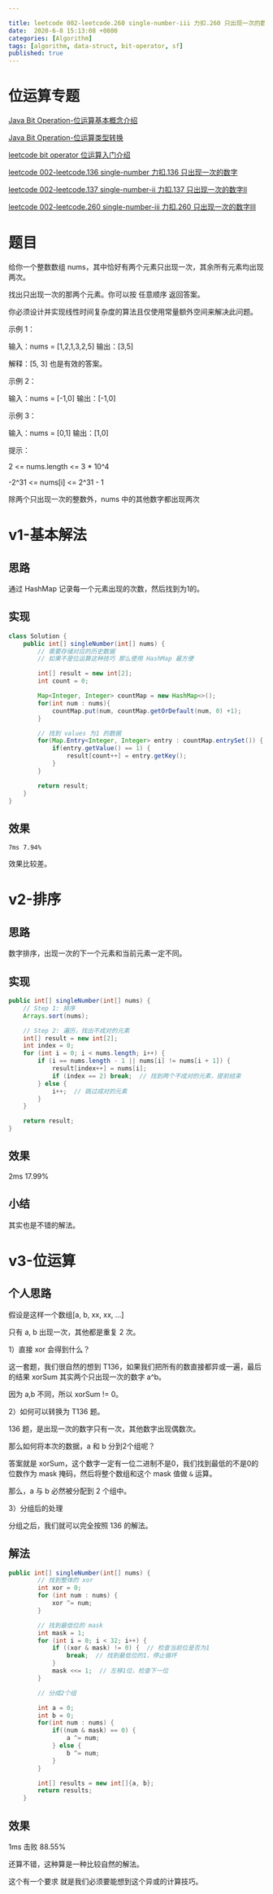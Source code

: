 ```yaml
---

title: leetcode 002-leetcode.260 single-number-iii 力扣.260 只出现一次的数字III
date:  2020-6-8 15:13:08 +0800
categories: [Algorithm]
tags: [algorithm, data-struct, bit-operator, sf]
published: true
---
```


# 位运算专题

[Java Bit Operation-位运算基本概念介绍](https://houbb.github.io/2020/06/08/algorithm-000-leetcode-data-struct-002-bit-operator-00-base)

[Java Bit Operation-位运算类型转换](https://houbb.github.io/2020/06/08/algorithm-000-leetcode-data-struct-002-bit-operator-00-convert)

[leetcode bit operator 位运算入门介绍](https://houbb.github.io/2020/06/08/algorithm-000-leetcode-data-struct-002-bit-operator-00-intro)

[leetcode 002-leetcode.136 single-number 力扣.136 只出现一次的数字](https://houbb.github.io/2020/06/08/algorithm-000-leetcode-data-struct-002-bit-operator-01-136-single-number)

[leetcode 002-leetcode.137 single-number-ii 力扣.137 只出现一次的数字II](https://houbb.github.io/2020/06/08/algorithm-000-leetcode-data-struct-002-bit-operator-02-137-single-number-ii)

[leetcode 002-leetcode.260 single-number-iii 力扣.260 只出现一次的数字III](https://houbb.github.io/2020/06/08/algorithm-000-leetcode-data-struct-002-bit-operator-03-260-single-number-iii)

# 题目

给你一个整数数组 nums，其中恰好有两个元素只出现一次，其余所有元素均出现两次。 

找出只出现一次的那两个元素。你可以按 任意顺序 返回答案。

你必须设计并实现线性时间复杂度的算法且仅使用常量额外空间来解决此问题。

示例 1：

输入：nums = [1,2,1,3,2,5]
输出：[3,5]

解释：[5, 3] 也是有效的答案。

示例 2：

输入：nums = [-1,0]
输出：[-1,0]

示例 3：

输入：nums = [0,1]
输出：[1,0]
 

提示：

2 <= nums.length <= 3 * 10^4

-2^31 <= nums[i] <= 2^31 - 1

除两个只出现一次的整数外，nums 中的其他数字都出现两次

# v1-基本解法

## 思路

通过 HashMap 记录每一个元素出现的次数，然后找到为1的。

## 实现

```java
class Solution {
    public int[] singleNumber(int[] nums) {
        // 需要存储对应的历史数据
        // 如果不是位运算这种技巧 那么使用 HashMap 最方便

        int[] result = new int[2];
        int count = 0;

        Map<Integer, Integer> countMap = new HashMap<>();
        for(int num : nums){
            countMap.put(num, countMap.getOrDefault(num, 0) +1);
        }

        // 找到 values 为1 的数据
        for(Map.Entry<Integer, Integer> entry : countMap.entrySet()) {
            if(entry.getValue() == 1) {
                result[count++] = entry.getKey();
            }
        }

        return result;
    }
}
```

## 效果

```
7ms 7.94%
```

效果比较差。

# v2-排序

## 思路

数字排序，出现一次的下一个元素和当前元素一定不同。

## 实现

```java
public int[] singleNumber(int[] nums) {
    // Step 1: 排序
    Arrays.sort(nums);

    // Step 2: 遍历，找出不成对的元素
    int[] result = new int[2];
    int index = 0;
    for (int i = 0; i < nums.length; i++) {
        if (i == nums.length - 1 || nums[i] != nums[i + 1]) {
            result[index++] = nums[i];
            if (index == 2) break;  // 找到两个不成对的元素，提前结束
        } else {
            i++;  // 跳过成对的元素
        }
    }

    return result;
}
```

## 效果 

2ms 17.99%

## 小结

其实也是不错的解法。

# v3-位运算

## 个人思路

假设是这样一个数组[a, b, xx, xx, ...]

只有 a, b 出现一次，其他都是重复 2 次。 

1）直接 xor 会得到什么？

这一套题，我们很自然的想到 T136，如果我们把所有的数直接都异或一遍，最后的结果 xorSum 其实两个只出现一次的数字 a^b。

因为 a,b 不同，所以 xorSum != 0。

2）如何可以转换为 T136 题。

136 题，是出现一次的数字只有一次，其他数字出现偶数次。

那么如何将本次的数据，a 和 b 分到2个组呢？

答案就是 xorSum，这个数字一定有一位二进制不是0，我们找到最低的不是0的位数作为 mask 掩码，然后将整个数组和这个 mask 值做 `&` 运算。

那么，a 与 b 必然被分配到 2 个组中。

3）分组后的处理

分组之后，我们就可以完全按照 136 的解法。


## 解法

```java
public int[] singleNumber(int[] nums) {
        // 找到整体的 xor
        int xor = 0;
        for (int num : nums) {
            xor ^= num;
        }

        // 找到最低位的 mask
        int mask = 1;
        for (int i = 0; i < 32; i++) {
            if ((xor & mask) != 0) {  // 检查当前位是否为1
                break;  // 找到最低位的1，停止循环
            }
            mask <<= 1;  // 左移1位，检查下一位
        }

        // 分成2个组

        int a = 0;
        int b = 0;
        for(int num : nums) {
            if((num & mask) == 0) {
                a ^= num;
            } else {
                b ^= num;
            }
        }

        int[] results = new int[]{a, b};
        return results;
    }
```

## 效果

1ms  击败 88.55%

还算不错，这种算是一种比较自然的解法。

这个有一个要求 就是我们必须要能想到这个异或的计算技巧。



